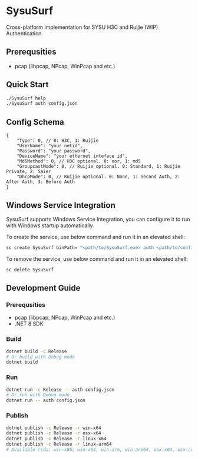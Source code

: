 # SysuSurf
Cross-platform Implementation for SYSU H3C and Ruijie (WIP) Authentication.

## Prerequsities
- pcap (libpcap, NPcap, WinPcap and etc.)

## Quick Start
```bash
./SysuSurf help
./SysuSurf auth config.json
```

## Config Schema
```json5
{
    "Type": 0, // 0: H3C, 1: Ruijie
    "UserName": "your netid",
    "Password": "your password",
    "DeviceName": "your ethernet inteface id",
    "Md5Method": 0, // H3C optional. 0: xor, 1: md5
    "GroupcastMode": 0, // Ruijie optional. 0: Standard, 1: Ruijie Private, 2: Saier
    "DhcpMode": 0, // Ruijie optional. 0: None, 1: Second Auth, 2: After Auth, 3: Before Auth
}
```

## Windows Service Integration
SysuSurf supports Windows Service Integration, you can configure it to run with Windows startup automatically.

To create the service, use below command and run it in an elevated shell:
```bash
sc create SysuSurf binPath= "<path/to/SysuSurf.exe> auth <path/to/config.json>"
```

To remove the service, use below command and run it in an elevated shell:
```bash
sc delete SysuSurf
```

## Development Guide
### Prerequsities
- pcap (libpcap, NPcap, WinPcap and etc.)
- .NET 8 SDK

### Build
```bash
dotnet build -c Release
# Or build with Debug mode
dotnet build
```

### Run
```bash
dotnet run -c Release -- auth config.json
# Or run with Debug mode
dotnet run -- auth config.json
```

### Publish
```bash
dotnet publish -c Release -r win-x64
dotnet publish -c Release -r osx-x64
dotnet publish -c Release -r linux-x64
dotnet publish -c Release -r linux-arm64
# Available rids: win-x86, win-x64, win-arm, win-arm64, osx-x64, osx-arm64, linux-x64, linux-arm, linux-arm64, linux-musl-x64, linux-musl-arm64, ...
```
